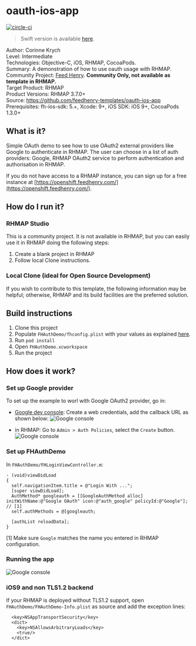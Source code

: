 # oauth-ios-app
[![circle-ci](https://img.shields.io/circleci/project/github/feedhenry-templates/oauth-ios-app/master.svg)](https://circleci.com/gh/feedhenry-templates/oauth-ios-app)

> Swift version is available [here](https://github.com/feedhenry-templates/oauth-ios-swift).

Author: Corinne Krych  
Level: Intermediate  
Technologies: Objective-C, iOS, RHMAP, CocoaPods.  
Summary: A demonstration of how to use oauth usage with RHMAP.  
Community Project: [Feed Henry](http://feedhenry.org). **Community Only, not available as template in RHMAP.**  
Target Product: RHMAP  
Product Versions: RHMAP 3.7.0+  
Source: https://github.com/feedhenry-templates/oauth-ios-app  
Prerequisites: fh-ios-sdk: 5.+, Xcode: 9+, iOS SDK: iOS 9+, CocoaPods 1.3.0+

## What is it?

Simple OAuth demo to see how to use OAuth2 external providers like Google to authenticate in RHMAP.  The user can choose in a list of auth providers: Google, RHMAP OAuth2 service to perform authentication and authorisation in RHMAP.

If you do not have access to a RHMAP instance, you can sign up for a free instance at [https://openshift.feedhenry.com/](https://openshift.feedhenry.com/).

## How do I run it?  

### RHMAP Studio

This is a community project. It is not available in RHMAP, but you can easily use it in RHMAP doing the following steps:

1. Create a blank project in RHMAP
2. Follow local Clone instructions.

### Local Clone (ideal for Open Source Development)

If you wish to contribute to this template, the following information may be helpful; otherwise, RHMAP and its build facilities are the preferred solution.

## Build instructions

1. Clone this project
1. Populate `FHAuthDemo/fhconfig.plist` with your values as explained [here](https://access.redhat.com/documentation/en-us/red_hat_mobile_application_platform/4.3/html/client_sdk/native-ios-objective-c#native-ios-objective-c-setup).
1. Run `pod install`
1. Open `FHAuthDemo.xcworkspace`
1. Run the project
 
## How does it work?

### Set up Google provider

To set up the example to worl with Google OAuth2 provider, go in:

* [Google dev console](https://console.developers.google.com/):
Create a web credentials, add the callback URL as shown below:
![Google console](https://raw.githubusercontent.com/feedhenry-templates/oauth-ios-app/master/screenshots/google_oauth2_config.png)

* in RHMAP:
Go to `Admin > Auth Policies`, select the `Create` button.
![Google console](https://raw.githubusercontent.com/feedhenry-templates/oauth-ios-app/master/screenshots/rhmap_oauth2_config.png)

### Set up FHAuthDemo

In `FHAuthDemo/FHLoginViewController.m`:

```
- (void)viewDidLoad
{
  self.navigationItem.title = @"Login With ...";
  [super viewDidLoad];
  AuthMethod* googleauth = [[GoogleAuthMethod alloc] initWithName:@"Google OAuth" icon:@"auth_google" policyId:@"Google"]; // [1]
  self.authMethods = @[googleauth;
    
  [authList reloadData];
}
```

[1] Make sure `Google` matches the name you entered in RHMAP configuration.

### Running the app

![Google console](https://raw.githubusercontent.com/feedhenry-templates/oauth-ios-app/master/screenshots/oauth_app.png)

### iOS9 and non TLS1.2 backend

If your RHMAP is deployed without TLS1.2 support, open `FHAuthDemo/FHAuthDemo-Info.plist` as source and add the exception lines:

```
  <key>NSAppTransportSecurity</key>
  <dict>
    <key>NSAllowsArbitraryLoads</key>
    <true/>
  </dict>
```
